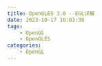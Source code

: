 ```yaml
---
title: OpenGLES 3.0 - EGL详解
date: 2023-10-17 10:03:38
tags:
    - OpenGL
    - OpenGLES
categories:
    - OpenGL
---
```

